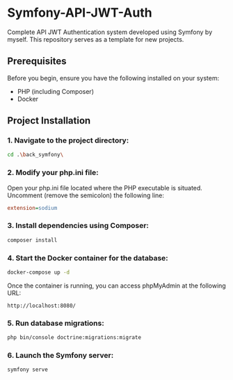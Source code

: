 # Symfony-API-JWT-Auth

Complete API JWT Authentication system developed using Symfony by myself. This repository serves as a template for new projects.

## Prerequisites

Before you begin, ensure you have the following installed on your system:
- PHP (including Composer)
- Docker

## Project Installation

### 1. Navigate to the project directory:

```bash
cd .\back_symfony\
```

### 2. Modify your php.ini file:

Open your php.ini file located where the PHP executable is situated. Uncomment (remove the semicolon) the following line:

```ini
extension=sodium
```

### 3. Install dependencies using Composer:

```bash
composer install
```

### 4. Start the Docker container for the database:

```bash
docker-compose up -d
```
Once the container is running, you can access phpMyAdmin at the following URL:
```arduino
http://localhost:8080/
```

### 5. Run database migrations:

```bash
php bin/console doctrine:migrations:migrate
```

### 6. Launch the Symfony server:

```bash
symfony serve
```